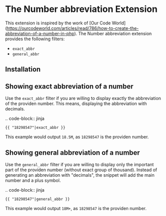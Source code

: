 The Number abbreviation Extension
=================================

This extension is inspired by the work of [Our Code World] (https://ourcodeworld.com/articles/read/786/how-to-create-the-abbreviation-of-a-number-in-php). 
The Number abbreviation extension provides the following filters:

* ``exact_abbr``
* ``general_abbr``

Installation
------------


Showing exact abbreviation of a number
--------------------------------------

Use the ``exact_abbr`` filter if you are willing to display exactly the abbreviation
of the providen number. This means, displaying the abbreviation with decimals.

.. code-block:: jinja

    {{ "18298547"|exact_abbr }}

This example would output ``18.5M``, as ``18298547`` is the providen number.


Showing general abbreviation of a number
----------------------------------------

Use the ``general_abbr`` filter if you are willing to display only the important part
of the providen number (without exact group of thousand). Instead of generating an
abbreviation with "decimals", the snippet will add the main number and a plus symbol.

.. code-block:: jinja

    {{ "18298547"|general_abbr }}

This example would output ``18M+``, as ``18298547`` is the providen number.
